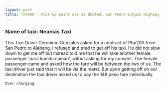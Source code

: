 ```yaml
---
layout: post
title: TXT906 - Pick up point was at United, San Pedro Laguna Highway
---
```


### Name of taxi: Neanias Taxi

This Taxi Driver Geronimo Gonzales asked for a contract of Php200 from San Pedro to Alabang, i refused and tried to get off his taxi. He did not slow down to get me off but instead told me that he will take another female passenger 'para kumita naman', witout asking for my consent. The female passenger came and asked how the fare will be between the two of us. The taxi driver just said that it will be via the meter. But upon getting off on our destination the taxi driver asked us to pay the 148 peso fare individually.

```Over charging```
